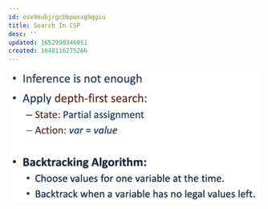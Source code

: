 ```yaml
---
id: ovx9oubjrgcbbpwxxg9qgiu
title: Search In CSP
desc: ''
updated: 1652990346051
created: 1648116275266
---
```

![](./assets/images/2022-03-24-11-04-58.png)

